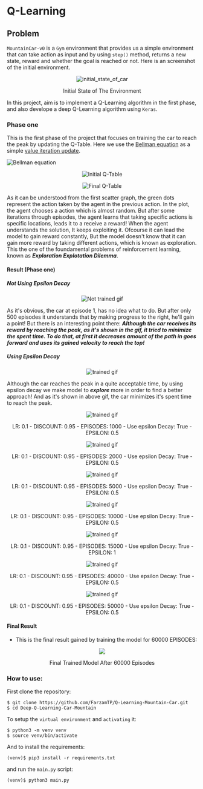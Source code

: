 # Q-Learning

## Problem
`MountainCar-v0` is a `Gym` environment that provides us a simple environment that can take action as input and by using `step()` method, returns a new state, reward and whether the goal is reached or not.
Here is an screenshot of the initial environment.
<p align='center'>
  <img src='./images/initial_state.png' alt='initial_state_of_car'>
  <p align='center'>Initial State of The Environment</p>
</p>

In this project, aim is to implement a Q-Learning algorithm in the first phase, and also develope a deep Q-Learning algorithm using `Keras`.

### Phase one
This is the first phase of the project that focuses on training the car to reach the peak by updating the Q-Table.
Here we use the [Bellman equation](https://en.wikipedia.org/wiki/Bellman_equation) as a simple [value iteration update](https://en.wikipedia.org/wiki/Markov_decision_process#Value_iteration).

![Bellman equation](./images/Bellman-Equation.svg)

<p align='center'>
  <img src='./graphs/LR:%200.1%20-%20DISCOUNT:%200.95%20-%20EPISODES:%201000%20-%20Use%20epsilon%20Decay:%20True%20-%20EPSILON:%200.5.png' alt='Initial Q-Table'>
</p>

<p align='center'>
  <img src='./graphs/LR:%200.1%20-%20DISCOUNT:%200.95%20-%20EPISODES:%2060000%20-%20Use%20epsilon%20Decay:%20True%20-%20EPSILON:%200.5.png' alt='Final Q-Table'>
</p>

As it can be understood from the first scatter graph, the green dots represent the action taken by the agent in the previous action. In the plot, the agent chooses a action which is almost random.
But after some iterations through episodes, the agent learns that taking specific actions is specific locations, leads it to a receive a reward!
When the agent understands the solution, It keeps exploiting it. Ofcourse it can lead the model to gain reward constantly, But the model doesn't know that it can gain more reward by taking different actions, which is known as exploration.
This the one of the foundamental problems of reinforcement learning, known as ***Exploration Explotation Dilemma***.

#### Result (Phase one)
##### Not Using Epsilon Decay
<p align='center'>
  <img src='./gifs/phase_one.gif' alt='Not trained gif'>
</p>

As it's obvious, the car at episode 1, has no idea what to do. But after only 500 episodes 
it understands that by making progress to the right, he'll gain a point!
But there is an interesting point there:
***Although the car receives its reward by reaching the peak, as it's shown in the gif, it tried to minimize the spent time. To do that, at first it decreases amount of the path in goes forward and uses its gained velocity to reach the top!***

##### Using Epsilon Decay

<p align='center'>
  <img src='./gifs/phase_one_epsilon_decay.gif' alt='trained gif'>
</p>


Although the car reaches the peak in a quite acceptable time, by using epsilon decay we make model to ***explore*** more in order to find a better approach!
And as it's shown in above gif, the car minimizes it's spent time to reach the peak.

<p align='center'>
  <img src='./plots/LR:%200.05%20-%20DISCOUNT:%200.95%20-%20EPISODES:%201000%20-%20Use%20epsilon%20Decay:%20True%20-%20EPSILON:%200.7.png' alt='trained gif'>
  <p align='center'>
    LR: 0.1 - DISCOUNT: 0.95 - EPISODES: 1000 - Use epsilon Decay: True - EPSILON: 0.5
  </p>
</p>


<p align='center'>
  <img src='./plots/LR:%200.1%20-%20DISCOUNT:%200.95%20-%20EPISODES:%201000%20-%20Use%20epsilon%20Decay:%20True%20-%20EPSILON:%200.5.png' alt='trained gif'>
  <p align='center'>
    LR: 0.1 - DISCOUNT: 0.95 - EPISODES: 2000 - Use epsilon Decay: True - EPSILON: 0.5
  </p>
</p>


<p align='center'>
  <img src='./plots/LR:%200.1%20-%20DISCOUNT:%200.95%20-%20EPISODES:%205000%20-%20Use%20epsilon%20Decay:%20True%20-%20EPSILON:%200.5.png' alt='trained gif'>
  <p align='center'>
    LR: 0.1 - DISCOUNT: 0.95 - EPISODES: 5000 - Use epsilon Decay: True - EPSILON: 0.5
  </p>
</p>


<p align='center'>
  <img src='./plots/LR:%200.1%20-%20DISCOUNT:%200.95%20-%20EPISODES:%2010000%20-%20Use%20epsilon%20Decay:%20True%20-%20EPSILON:%200.5.png' alt='trained gif'>
  <p align='center'>
    LR: 0.1 - DISCOUNT: 0.95 - EPISODES: 10000 - Use epsilon Decay: True - EPSILON: 0.5
  </p>
</p>

<p align='center'>
  <img src='./plots/LR:%200.1%20-%20DISCOUNT:%200.95%20-%20EPISODES:%2015000%20-%20Use%20epsilon%20Decay:%20True%20-%20EPSILON:%201.png' alt='trained gif'>
  <p align='center'>
    LR: 0.1 - DISCOUNT: 0.95 - EPISODES: 15000 - Use epsilon Decay: True - EPSILON: 1
  </p>
</p>


<p align='center'>
  <img src='./plots/LR:%200.1%20-%20DISCOUNT:%200.95%20-%20EPISODES:%2040000%20-%20Use%20epsilon%20Decay:%20True%20-%20EPSILON:%200.5.png' alt='trained gif'>
  <p align='center'>
    LR: 0.1 - DISCOUNT: 0.95 - EPISODES: 40000 - Use epsilon Decay: True - EPSILON: 0.5
  </p>
</p>

<p align='center'>
  <img src='./plots/LR:%200.1%20-%20DISCOUNT:%200.95%20-%20EPISODES:%2050000%20-%20Use%20epsilon%20Decay:%20True%20-%20EPSILON:%200.5.png' alt='trained gif'>
  <p align='center'>
    LR: 0.1 - DISCOUNT: 0.95 - EPISODES: 50000 - Use epsilon Decay: True - EPSILON: 0.5
  </p>
</p>

#### Final Result
* This is the final result gained by training the model for 60000 EPISODES:

<p align='center'>
  <img src='./gifs/LR:%200.1%20-%20DISCOUNT:%200.95%20-%20EPISODES:%2060000%20-%20Use%20epsilon%20Decay:%20True%20-%20EPSILON:%200.5.gif'>
  <p align='center'>
    Final Trained Model After 60000 Episodes
  </p>
</p>

### How to use:
First clone the repository:
```shell script
$ git clone https://github.com/FarzamTP/Q-Learning-Mountain-Car.git
$ cd Deep-Q-Learning-Car-Mountain
```
To setup the `virtual environment` and `activating` it:
```shell script
$ python3 -m venv venv
$ source venv/bin/activate
```

And to install the requirements:
```shell script
(venv)$ pip3 install -r requirements.txt
```

and run the `main.py` script:
```shell script
(venv)$ python3 main.py
```
